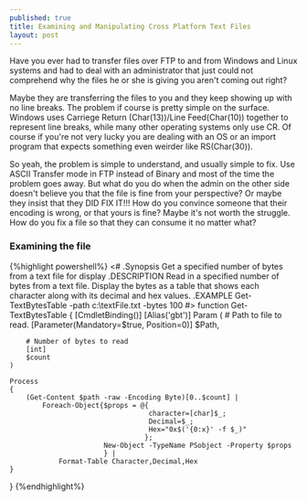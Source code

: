 ```yaml
---
published: true
title: Examining and Manipulating Cross Platform Text Files
layout: post
---
```

Have you ever had to transfer files over FTP to and from Windows and Linux systems and had to deal with an administrator that just could not comprehend why the files he or she is giving you aren't coming out right?

Maybe they are transferring the files to you and they keep showing up with no line breaks. The problem if course is pretty simple on the surface. Windows uses Carriege Return (Char(13))/Line Feed(Char(10)) together to represent line breaks, while many other operating systems only use CR. Of course if you're not very lucky you are dealing with an OS or an import program that expects something even weirder like RS(Char(30)). 

So yeah, the problem is simple to understand, and usually simple to fix. Use ASCII Transfer mode in FTP instead of Binary and most of the time the problem goes away. But what do you do when the admin on the other side doesn't believe you that the file is fine from your perspective? Or maybe they insist that they DID FIX IT!!! How do you convince someone that their encoding is wrong, or that yours is fine? Maybe it's not worth the struggle. How do you fix a file so that they can consume it no matter what?

### Examining the file
{%highlight powershell%}
<#
.Synopsis
   Get a specified number of bytes from a text file for display
.DESCRIPTION
   Read in a specified number of bytes from a text file. Display the bytes as a table that shows each character along with its decimal and hex values.
.EXAMPLE
   Get-TextBytesTable -path c:\textFile.txt -bytes 100
#>
function Get-TextBytesTable
{
    [CmdletBinding()]
    [Alias('gbt')]
    Param
    (
        # Path to file to read.
        [Parameter(Mandatory=$true,
                   Position=0)]
        $Path,

        # Number of bytes to read
        [int]
        $count
    )

    Process
    {
        (Get-Content $path -raw -Encoding Byte)[0..$count] | 
            Foreach-Object{$props = @{
                                      character=[char]$_;
                                      Decimal=$_;
                                      Hex="0x$('{0:x}' -f $_)"
                                     };
                           New-Object -TypeName PSobject -Property $props
                           } | 
                Format-Table Character,Decimal,Hex   
    }
}
{%endhighlight%}
